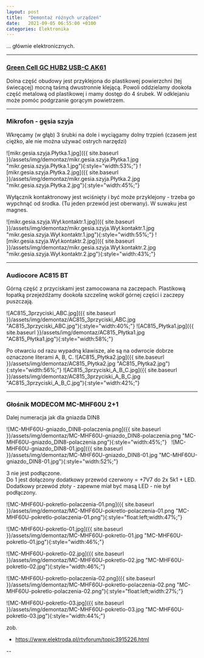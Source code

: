 ```yaml
---
layout: post
title:  "Demontaż różnych urządzeń"
date:   2021-09-05 06:55:00 +0100
categories: Elektronika
---
```


... głównie elektronicznych.

----

### [Green Cell GC HUB2 USB-C AK61](https://greencell.global/pl/huby-usb-c/2365-adapter-przej-ciowka-hub-usb-c-green-cell-6w1-usb-3-0-hdmi-ethernet-usb-c-do-apple-macbook-dell-xps-asus-zenbook-i-innych.html)

Dolna część obudowy jest przyklejona do plastikowej powierzchni (tej świecącej) mocną taśmą dwustronnie klejącą. 
Powoli oddzielamy dookoła część metalową od plastikowej i mamy dostęp do 4 śrubek.
W odklejaniu może pomóc podgrzanie gorącym powietrzem.

----

### Mikrofon - gęsia szyja

Wkręcamy (w głąb) 3 śrubki na dole i wyciągamy dolny trzpień (czasem jest ciężko, ale nie można używać ostrych narzędzi)

![mikr.gesia.szyja.Płytka.1.jpg]({{ site.baseurl }}/assets/img/demontaz/mikr.gesia.szyja.Płytka.1.jpg "mikr.gesia.szyja.Płytka.1.jpg"){:style="width:53%;"}
![mikr.gesia.szyja.Płytka.2.jpg]({{ site.baseurl }}/assets/img/demontaz/mikr.gesia.szyja.Płytka.2.jpg "mikr.gesia.szyja.Płytka.2.jpg"){:style="width:45%;"}

Wyłącznik kontaktronowy jest wciśnięty i być może przyklejony - trzeba go wypchnąć od środka. (Tu jeden przewód jest oberwany). W suwaku jest magnes.

![mikr.gesia.szyja.Wył.kontaktr.1.jpg]({{ site.baseurl }}/assets/img/demontaz/mikr.gesia.szyja.Wył.kontaktr.1.jpg "mikr.gesia.szyja.Wył.kontaktr.1.jpg"){:style="width:55%;"}
![mikr.gesia.szyja.Wył.kontaktr.2.jpg]({{ site.baseurl }}/assets/img/demontaz/mikr.gesia.szyja.Wył.kontaktr.2.jpg "mikr.gesia.szyja.Wył.kontaktr.2.jpg"){:style="width:43%;"}

----

### Audiocore AC815 BT

Górną część z przyciskami jest zamocowana na zaczepach. Plastikową łopatką przejeżdżamy dookoła szczelinę wokół górnej części i zaczepy puszczają. 

![AC815_3przyciski_ABC.jpg]({{ site.baseurl }}/assets/img/demontaz/AC815_3przyciski_ABC.jpg "AC815_3przyciski_ABC.jpg"){:style="width:40%;"}
![AC815_Płytka1.jpg]({{ site.baseurl }}/assets/img/demontaz/AC815_Płytka1.jpg "AC815_Płytka1.jpg"){:style="width:58%;"}

Po otwarciu od razu wypadną klawisze, ale są na odwrocie dobrze oznaczone literami A, B, C.
![AC815_Płytka2.jpg]({{ site.baseurl }}/assets/img/demontaz/AC815_Płytka2.jpg "AC815_Płytka2.jpg"){:style="width:56%;"}
![AC815_3przyciski_A_B_C.jpg]({{ site.baseurl }}/assets/img/demontaz/AC815_3przyciski_A_B_C.jpg "AC815_3przyciski_A_B_C.jpg"){:style="width:42%;"}

----


### Głośnik MODECOM MC-MHF60U 2+1

Dalej numeracja jak dla gniazda DIN8

![MC-MHF60U-gniazdo_DIN8-polaczenia.png]({{ site.baseurl }}/assets/img/demontaz/MC-MHF60U-gniazdo_DIN8-polaczenia.png "MC-MHF60U-gniazdo_DIN8-polaczenia.png"){:style="width:45%;"}  &nbsp; 
![MC-MHF60U-gniazdo_DIN8-01.jpg]({{ site.baseurl }}/assets/img/demontaz/MC-MHF60U-gniazdo_DIN8-01.jpg "MC-MHF60U-gniazdo_DIN8-01.jpg"){:style="width:52%;"}


3 nie jest podłączone.  
Do 1 jest dołączony dodatkowy przewód czerwony = +7V7 do 2x 5k1 + LED.  
Dodatkowy przewód złoty - zapewne miał być masą LED - nie był podłączony.

![MC-MHF60U-pokretlo-polaczenia-01.png]({{ site.baseurl }}/assets/img/demontaz/MC-MHF60U-pokretlo-polaczenia-01.png "MC-MHF60U-pokretlo-polaczenia-01.png"){:style="float:left;width:47%;"}

![MC-MHF60U-pokretlo-01.jpg]({{ site.baseurl }}/assets/img/demontaz/MC-MHF60U-pokretlo-01.jpg "MC-MHF60U-pokretlo-01.jpg"){:style="width:46%;"}

![MC-MHF60U-pokretlo-02.jpg]({{ site.baseurl }}/assets/img/demontaz/MC-MHF60U-pokretlo-02.jpg "MC-MHF60U-pokretlo-02.jpg"){:style="width:46%;"}

![MC-MHF60U-pokretlo-polaczenia-02.png]({{ site.baseurl }}/assets/img/demontaz/MC-MHF60U-pokretlo-polaczenia-02.png "MC-MHF60U-pokretlo-polaczenia-02.png"){:style="float:left;width:27%;"}

![MC-MHF60U-pokretlo-03.jpg]({{ site.baseurl }}/assets/img/demontaz/MC-MHF60U-pokretlo-03.jpg "MC-MHF60U-pokretlo-03.jpg"){:style="width:44%;"}

zob.
* <https://www.elektroda.pl/rtvforum/topic3915226.html>



--
